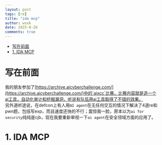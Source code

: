 ```yaml
---
layout: post
tags: [re]
title: "ida mcp"
author: wsxk
date: 2025-8-20
comments: true
---
```



- [写在前面](#写在前面)
- [1. IDA MCP](#1-ida-mcp)


# 写在前面<br>
我的朋友参加了[https://archive.aicyberchallenge.com/](https://archive.aicyberchallenge.com/)中的`aixcc`比赛，比赛内容就是造一个ai工具，自动化审计和挖掘漏洞，听说有队伍用ai工具取得了不错的效果。<br>
另外道听途说，在defcon上有人用`AI agent`在无任何交互的情况下解决了4道re和pwn题，包括写exp，而且速度还快的不行；震惊我一脸，原本以为`ai for security`纯纯是cjb，现在我要重新审视一下`ai agent`在安全领域方面的应用了。<br>

# 1. IDA MCP<br>







<!-- Google tag (gtag.js) -->
<script async src="https://www.googletagmanager.com/gtag/js?id=G-C22S5YSYL7"></script>
<script>
  window.dataLayer = window.dataLayer || [];
  function gtag(){dataLayer.push(arguments);}
  gtag('js', new Date());

  gtag('config', 'G-C22S5YSYL7');
</script>
